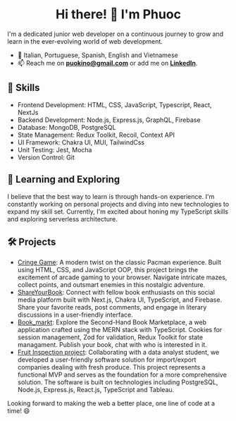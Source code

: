 <h1 align="center">Hi there! 👋 I'm Phuoc</h1>


I'm a dedicated junior web developer on a continuous journey to grow and learn in the ever-evolving world of web development.

- 💬 Italian, Portuguese, Spanish, English and Vietnamese
- 📫 Reach me on **puokino@gmail.com** or add me on **[LinkedIn](https://www.linkedin.com/in/phuoc-l-56b894116/)**.

## 🚀 Skills

- Frontend Development: HTML, CSS, JavaScript, Typescript, React, NextJs
- Backend Development: Node.js, Express.js, GraphQL, Firebase
- Database: MongoDB, PostgreSQL
- State Management: Redux Toolkit, Recoil, Context API
- UI Framework: Chakra UI, MUI, TailwindCss
- Unit Testing: Jest, Mocha
- Version Control: Git


## 🌱 Learning and Exploring

I believe that the best way to learn is through hands-on experience. I'm constantly working on personal projects and diving into new technologies to expand my skill set. Currently, I'm excited about honing my TypeScript skills and exploring serverless architecture.

## 🛠️ Projects

- [Cringe Game](https://cringe-game.netlify.app/): A modern twist on the classic Pacman experience. Built using HTML, CSS, and JavaScript OOP, this project brings the excitement of arcade gaming to your browser. Navigate intricate mazes, collect points, and outsmart enemies in this nostalgic adventure.
- [ShareYourBook](https://share-your-book.vercel.app/): Connect with fellow book enthusiasts on this social media platform built with Next.js, Chakra UI, TypeScript, and Firebase. Share your favorite reads, post comments, and engage in literary discussions in a user-friendly interface.
- [Book_markt](https://bookmrkt-client.vercel.app/): Explore the Second-Hand Book Marketplace, a web application crafted using the MERN stack with TypeScript. Cookies for session management, Zod for validation, Redux Toolkit for state managament. Publish your book, chat with who is interested in it.
- [Fruit Inspection project](https://fruit-project.vercel.app/): Collaborating with a data analyst student, we developed a user-friendly software solution for import/export companies dealing with fresh produce. This project represents a functional MVP and serves as the foundation for a more comprehensive solution. The software is built on technologies including PostgreSQL, Node.js, Express.js, React.js, TypeScript and Tableau.


Looking forward to making the web a better place, one line of code at a time! 😄
